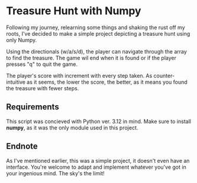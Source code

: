 # Treasure Hunt with Numpy

Following my journey, relearning some things and shaking the rust off my roots, I've decided to make a simple project depicting a treasure hunt using only Numpy.

Using the directionals (w/a/s/d), the player can navigate through the array to find the treasure. The game wil end when it is found or if the player presses "q" to quit the game.

The player's score with increment with every step taken. As counter-intuitive as it seems, the lower the score, the better, as it means you found the treasure with fewer steps.

## Requirements

This script was concieved with Python ver. 3.12 in mind. Make sure to install **numpy**, as it was the only module used in this project.

## Endnote

As I've mentioned earlier, this was a simple project, it doesn't even have an interface. You're welcome to adapt and implement whatever you've got in your ingenious mind. The sky's the limit!
